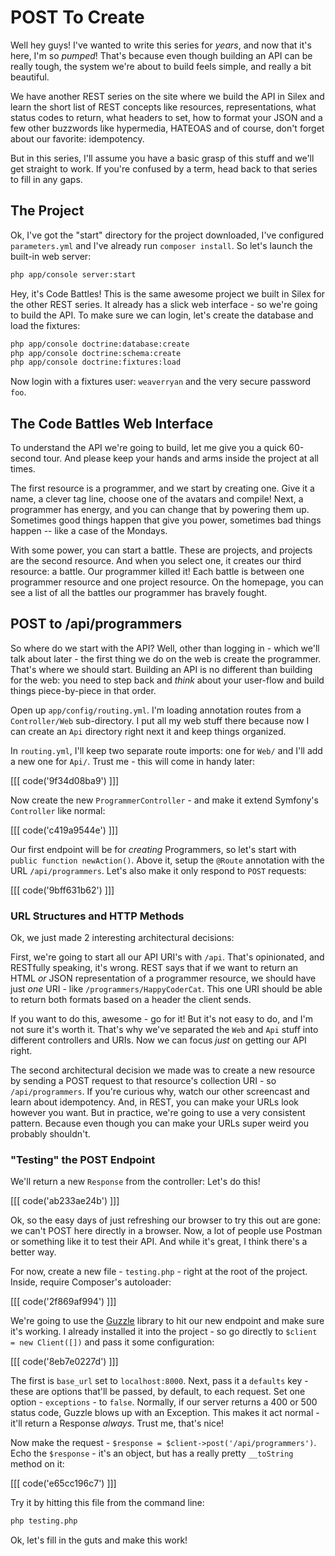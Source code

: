 # POST To Create

Well hey guys! I've wanted to write this series for *years*, and now that
it's here, I'm so *pumped*! That's because even though building an API can be
really tough, the system we're about to build feels simple, and really a bit
beautiful.

We have another REST series on the site where we build the API in Silex and
learn the short list of REST concepts like resources, representations,
what status codes to return, what headers to set, how to format your JSON
and a few other buzzwords like hypermedia, HATEOAS and of course, don't forget
about our favorite: idempotency.

But in this series, I'll assume you have a basic grasp of this stuff and
we'll get straight to work. If you're confused by a term, head back to
that series to fill in any gaps.

## The Project

Ok, I've got the "start" directory for the project downloaded, I've configured
`parameters.yml` and I've already run `composer install`. So let's launch
the built-in web server:

```bash
php app/console server:start
```

Hey, it's Code Battles! This is the same awesome project we built in Silex 
for the other REST series. It already has a slick web interface - so we're 
going to build the API. To make sure we can login, let's create the database 
and load the fixtures:

```bash
php app/console doctrine:database:create
php app/console doctrine:schema:create
php app/console doctrine:fixtures:load
```

Now login with a fixtures user: `weaverryan` and the very secure password
`foo`.

## The Code Battles Web Interface

To understand the API we're going to build, let me give you a quick 60-second tour.
And please keep your hands and arms inside the project at all times.

The first resource is a programmer, and we start by creating one. Give it
a name, a clever tag line, choose one of the avatars and compile! Next, a
programmer has energy, and you can change that by powering them up. Sometimes
good things happen that give you power, sometimes bad things happen -- like a
case of the Mondays.

With some power, you can start a battle. These are projects, and projects
are the second resource. And when you select one, it creates our third resource:
a battle. Our programmer killed it! Each battle is between one programmer resource
and one project resource. On the homepage, you can see a list of all the battles our
programmer has bravely fought.

## POST to /api/programmers

So where do we start with the API? Well, other than logging in - which we'll
talk about later - the first thing we do on the web is create the programmer.
That's where we should start. Building an API is no different than building
for the web: you need to step back and *think* about your user-flow and build
things piece-by-piece in that order.

Open up `app/config/routing.yml`. I'm loading annotation routes from a `Controller/Web`
sub-directory. I put all my web stuff there because now I can create an `Api` directory
right next it and keep things organized.

In `routing.yml`, I'll keep two separate route imports: one for `Web/` and I'll
add a new one for `Api/`. Trust me - this will come in handy later:

[[[ code('9f34d08ba9') ]]]

Now create the new `ProgrammerController` - and make it extend Symfony's
`Controller` like normal:

[[[ code('c419a9544e') ]]]

Our first endpoint will be for *creating* Programmers, so let's start with
`public function newAction()`. Above it, setup the `@Route` annotation with
the URL `/api/programmers`. Let's also make it only respond to `POST` requests:

[[[ code('9bff631b62') ]]]

### URL Structures and HTTP Methods

Ok, we just made 2 interesting architectural decisions:

First, we're going to start all our API URI's with `/api`. That's opinionated,
and RESTfully speaking, it's wrong. REST says that if we want to return an
HTML *or* JSON representation of a programmer resource, we should have just
*one* URI - like `/programmers/HappyCoderCat`. This one URI should be able
to return both formats based on a header the client sends.

If you want to do this, awesome - go for it! But it's not easy to do, and
I'm not sure it's worth it. That's why we've separated the `Web` and `Api`
stuff into different controllers and URIs. Now we can focus *just* on getting
our API right.

The second architectural decision we made was to create a new resource 
by sending a POST request to that resource's collection URI - so `/api/programmers`. 
If you're curious why, watch our other screencast and learn about idempotency. 
And, in REST, you can make your URLs look however you want. But in practice, we're going to
use a very consistent pattern. Because even though you can make your URLs
super weird you probably shouldn't.

### "Testing" the POST Endpoint

We'll return a new `Response` from the controller: Let's do this!

[[[ code('ab233ae24b') ]]]

Ok, so the easy days of just refreshing our browser to try this out are gone:
we can't POST here directly in a browser. Now, a lot of people use Postman
or something like it to test their API. And while it's great, I think there's
a better way.

For now, create a new file - `testing.php` - right at the root of the project.
Inside, require Composer's autoloader:

[[[ code('2f869af994') ]]]

We're going to use the [Guzzle](http://guzzle.readthedocs.org) library to
hit our new endpoint and make sure it's working. I already installed it into
the project - so go directly to `$client = new Client([])` and pass it some
configuration:

[[[ code('8eb7e0227d') ]]]

The first is `base_url` set to `localhost:8000`. Next, pass it a `defaults`
key - these are options that'll be passed, by default, to each request.
Set one option - `exceptions` - to `false`. Normally, if our server returns
a 400 or 500 status code, Guzzle blows up with an Exception. This makes it
act normal - it'll return a Response *always*. Trust me, that's nice!

Now make the request - `$response = $client->post('/api/programmers')`. Echo
the `$response` - it's an object, but has a really pretty `__toString` method
on it:

[[[ code('e65cc196c7') ]]]

Try it by hitting this file from the command line:

```bash
php testing.php
```

Ok, let's fill in the guts and make this work!
